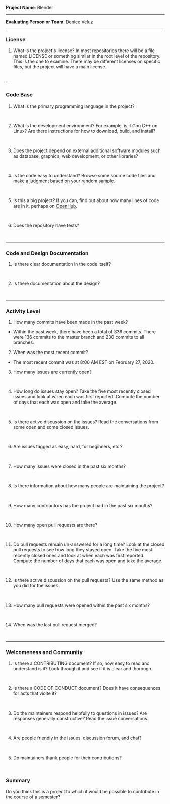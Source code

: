 **Project Name**: Blender


---

**Evaluating Person or Team**: Denice Veluz


---


### License

1. What is the project's license?
In most repositories there will be a file named LICENSE or something similar in
the root level of the repository. This is the one to examine. There may be
different licenses on specific files, but the project will have a main license.
<br>
---

### Code Base


1. What is the primary programming language in the project?
<br>

2. What is the development environment? For example, is it Gnu C++ on Linux?
Are there instructions for how to download, build, and install?
<br>

3. Does the project depend on external additional software modules such as
database,  graphics, web development, or other libraries?
<br>

4. Is the code easy to understand? Browse some source code files and make
a judgment based on your random sample.
<br>

5. Is this a big project? If you can, find out about how many lines of code
are in it, perhaps on [OpenHub](https://www.openhub.net/).
<br>


6. Does the repository have tests?
<br>


---

### Code and Design Documentation
1. Is there clear documentation in the code itself?
<br>


2. Is there documentation about the design?
<br>


---


### Activity Level


1. How many commits have been made in the past week?
* Within the past week, there have been a total of 336 commits. There were 136 commits to the master branch and 230 commits to all branches.

2. When was the most recent commit?
* The most recent commit was at 8:00 AM EST on February 27, 2020.

3. How many issues are currently open?
<br>

4. How long do issues stay open?
Take the five most recently closed issues and look at when each was first reported.
Compute the number of days that each was open and take the average.
<br>

5. Is there active discussion on the issues?
Read the conversations from some open and some closed issues.
<br>

6. Are issues tagged as easy, hard, for beginners, etc.?
<br>

7. How many issues were closed in the past six months?
<br>


8. Is there information about how many people are maintaining the project?
<br>

9. How many contributors has the project had in the past six months?
<br>


10. How many open pull requests are there?
<br>

11. Do pull requests remain un-answered for a long time?
Look at the closed pull requests to see how long they stayed open.
Take the five most recently closed ones and look at when each was first reported.
Compute the number of days that each was open and take the average.
<br>

12. Is there active discussion on the pull requests?
Use the same method as you did for the issues.
<br>

13. How many pull requests were opened within the past six months?
<br>


14. When was the last  pull request  merged?
<br>

---
### Welcomeness and Community

1. Is there a CONTRIBUTING document? If so, how easy to read and understand is it?
Look through it and see if it is clear and thorough.
<br>

2. Is there a CODE OF CONDUCT document? Does it have consequences for acts that
violte it?
<br>

3. Do the maintainers respond helpfully to questions in issues?
Are responses generally constructive?
Read the issue conversations.
<br>

4. Are people friendly in the issues, discussion forum, and chat?
<br>

5. Do maintainers thank people for their contributions?
<br>

### Summary
Do you think  this is a project to which it would be possible to contribute in the
course of a semester?
